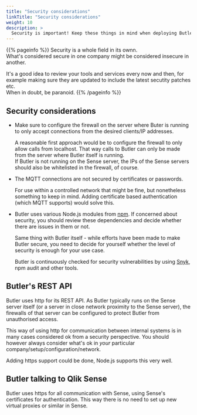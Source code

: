 ```yaml
---
title: "Security considerations"
linkTitle: "Security considerations"
weight: 10
description: >
  Security is important! Keep these things in mind when deploying Butler.
---
```




{{% pageinfo %}}
Security is a whole field in its ownn.  
What's considered secure in one company might be considered insecure in another.  

It's a good idea to review your tools and services every now and then, for example making sure they are updated to include the latest secutity patches etc.  
When in doubt, be paranoid.
{{% /pageinfo %}}

## Security considerations

* Make sure to configure the firewall on the server where Buter is running to only accept connections from the desired clients/IP addresses.

    A reasonable first approach would be to configure the firewall to only allow calls from localhost. That way calls to Butler can only be made from the server where Butler itself is running.  
    If Butler is not running on the Sense server, the IPs of the Sense servers should also be whitelisted in the firewall, of course.

* The MQTT connections are not secured by certificates or passwords.

    For use within a controlled network that might be fine, but nonetheless something to keep in mind. Adding certificate based authentication (which MQTT supports) would solve this.  

* Butler uses various Node.js modules from [npm](https://www.npmjs.com/). If concerned about security, you should review these dependencies and decide whether there are issues in them or not.  

    Same thing with Butler itself - while efforts have been made to make Butler secure, you need to decide for yourself whether the level of security is enough for your use case.  

    Butler is continuously checked for security vulnerabilities by using [Snyk](https://snyk.io/), npm audit and other tools.


## Butler's REST API

Butler uses http for its REST API. As Butler typically runs on the Sense server itself (or a server in close network proximity to the Sense server), the firewalls of that server can be configured to protect Butler from unauthorised access.

This way of using http for communication between internal systems is in many cases considered ok from a security perspective. You should however always consider what's ok in *your* particular company/setup/configuration/network. 

Adding https support could be done, Node.js supports this very well.  

## Butler talking to Qlik Sense

Butler uses https for all communication with Sense, using Sense's certificates for authentication. This way there is no need to set up new virtual proxies or similar in Sense.

